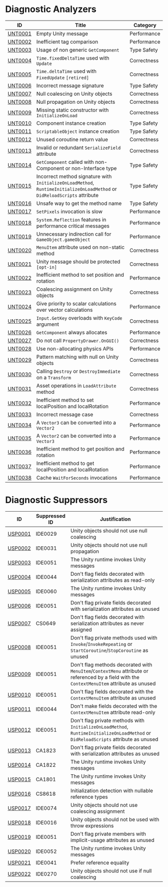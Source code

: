 # Diagnostic Analyzers

ID | Title | Category
---- | --- | --- |
[UNT0001](UNT0001.md) | Empty Unity message | Performance
[UNT0002](UNT0002.md) | Inefficient tag comparison | Performance
[UNT0003](UNT0003.md) | Usage of non generic `GetComponent` | Type Safety
[UNT0004](UNT0004.md) | `Time.fixedDeltaTime` used with `Update` | Correctness
[UNT0005](UNT0005.md) | `Time.deltaTime` used with `FixedUpdate` `[retired]` | Correctness
[UNT0006](UNT0006.md) | Incorrect message signature | Type Safety
[UNT0007](UNT0007.md) | Null coalescing on Unity objects | Correctness
[UNT0008](UNT0008.md) | Null propagation on Unity objects | Correctness
[UNT0009](UNT0009.md) | Missing static constructor with `InitializeOnLoad` | Correctness
[UNT0010](UNT0010.md) | Component instance creation | Type Safety
[UNT0011](UNT0011.md) | `ScriptableObject` instance creation | Type Safety
[UNT0012](UNT0012.md) | Unused coroutine return value | Correctness
[UNT0013](UNT0013.md) | Invalid or redundant `SerializeField` attribute | Correctness
[UNT0014](UNT0014.md) | `GetComponent` called with non-Component or non-Interface type | Type Safety
[UNT0015](UNT0015.md) | Incorrect method signature with `InitializeOnLoadMethod`, `RuntimeInitializeOnLoadMethod` or `DidReloadScripts` attribute | Type Safety
[UNT0016](UNT0016.md) | Unsafe way to get the method name | Type Safety
[UNT0017](UNT0017.md) | `SetPixels` invocation is slow | Performance
[UNT0018](UNT0018.md) | `System.Reflection` features in performance critical messages | Performance
[UNT0019](UNT0019.md) | Unnecessary indirection call for `GameObject.gameObject` | Performance
[UNT0020](UNT0020.md) | `MenuItem` attribute used on non-static method | Correctness
[UNT0021](UNT0021.md) | Unity message should be protected `[opt-in]` | Correctness
[UNT0022](UNT0022.md) | Inefficient method to set position and rotation | Performance
[UNT0023](UNT0023.md) | Coalescing assignment on Unity objects | Correctness
[UNT0024](UNT0024.md) | Give priority to scalar calculations over vector calculations | Performance
[UNT0025](UNT0025.md) | `Input.GetKey` overloads with `KeyCode` argument | Correctness
[UNT0026](UNT0026.md) | `GetComponent` always allocates | Performance
[UNT0027](UNT0027.md) | Do not call `PropertyDrawer.OnGUI()` | Correctness
[UNT0028](UNT0028.md) | Use non-allocating physics APIs | Performance
[UNT0029](UNT0029.md) | Pattern matching with null on Unity objects | Correctness
[UNT0030](UNT0030.md) | Calling `Destroy` or `DestroyImmediate` on a `Transform` | Correctness
[UNT0031](UNT0031.md) | Asset operations in `LoadAttribute` method | Correctness
[UNT0032](UNT0032.md) | Inefficient method to set localPosition and localRotation | Performance
[UNT0033](UNT0033.md) | Incorrect message case | Correctness
[UNT0034](UNT0034.md) | A `Vector3` can be converted into a `Vector2` | Performance
[UNT0035](UNT0035.md) | A `Vector2` can be converted into a `Vector3` | Performance
[UNT0036](UNT0036.md) | Inefficient method to get position and rotation | Performance
[UNT0037](UNT0037.md) | Inefficient method to get localPosition and localRotation | Performance
[UNT0038](UNT0038.md) | Cache `WaitForSeconds` invocations | Performance

# Diagnostic Suppressors

ID | Suppressed ID | Justification
---- | --- | --- |
[USP0001](USP0001.md) | IDE0029 | Unity objects should not use null coalescing
[USP0002](USP0002.md) | IDE0031 | Unity objects should not use null propagation
[USP0003](USP0003.md) | IDE0051 | The Unity runtime invokes Unity messages
[USP0004](USP0004.md) | IDE0044 | Don't flag fields decorated with serialization attributes as read-only
[USP0005](USP0005.md) | IDE0060 | The Unity runtime invokes Unity messages
[USP0006](USP0006.md) | IDE0051 | Don't flag private fields decorated with serialization attributes as unused
[USP0007](USP0007.md) | CS0649 | Don't flag fields decorated with serialization attributes as never assigned
[USP0008](USP0008.md) | IDE0051 | Don't flag private methods used with `Invoke`/`InvokeRepeating` or `StartCoroutine`/`StopCoroutine` as unused
[USP0009](USP0009.md) | IDE0051 | Don't flag methods decorated with `MenuItem`/`ContextMenu` attribute or referenced by a field with the `ContextMenuItem` attribute as unused
[USP0010](USP0010.md) | IDE0051 | Don't flag fields decorated with the `ContextMenuItem` attribute as unused
[USP0011](USP0011.md) | IDE0044 | Don't make fields decorated with the `ContextMenuItem` attribute read-only
[USP0012](USP0012.md) | IDE0051 | Don't flag private methods with `InitializeOnLoadMethod`, `RuntimeInitializeOnLoadMethod` or `DidReloadScripts` attribute as unused
[USP0013](USP0013.md) | CA1823 | Don't flag private fields decorated with serialization attributes as unused
[USP0014](USP0014.md) | CA1822 | The Unity runtime invokes Unity messages
[USP0015](USP0015.md) | CA1801 | The Unity runtime invokes Unity messages
[USP0016](USP0016.md) | CS8618 | Initialization detection with nullable reference types
[USP0017](USP0017.md) | IDE0074 | Unity objects should not use coalescing assignment
[USP0018](USP0018.md) | IDE0016 | Unity objects should not be used with throw expressions
[USP0019](USP0019.md) | IDE0051 | Don't flag private members with implicit-usage attributes as unused
[USP0020](USP0020.md) | IDE0052 | The Unity runtime invokes Unity messages
[USP0021](USP0021.md) | IDE0041 | Prefer reference equality
[USP0022](USP0022.md) | IDE0270 | Unity objects should not use if null coalescing
